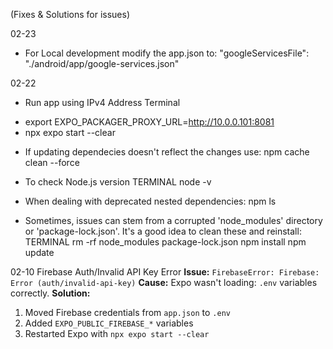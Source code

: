 (Fixes & Solutions for issues)

02-23
* For Local development modify the app.json to:
 "googleServicesFile": "./android/app/google-services.json"

02-22
* Run app using IPv4 Address
Terminal
- export EXPO_PACKAGER_PROXY_URL=http://10.0.0.101:8081
- npx expo start --clear
* If updating dependecies doesn't reflect the changes use:
 npm cache clean --force

 * To check Node.js version
 TERMINAL
 node -v

 * When dealing with deprecated nested dependencies:
 npm ls <name>

 * Sometimes, issues can stem from a corrupted 'node_modules' directory or 'package-lock.json'. It's a good idea to clean these and reinstall:
 TERMINAL
 rm -rf node_modules package-lock.json
 npm install
 npm update


02-10 Firebase Auth/Invalid API Key Error
**Issue:** `FirebaseError: Firebase: Error (auth/invalid-api-key)`
**Cause:** Expo wasn't loading: `.env` variables correctly.
**Solution:**
1. Moved Firebase credentials from `app.json` to `.env`
2. Added `EXPO_PUBLIC_FIREBASE_*` variables
3. Restarted Expo with `npx expo start --clear`
